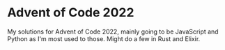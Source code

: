 # Advent of Code 2022

My solutions for Advent of Code 2022, mainly going to be JavaScript and Python as I'm most used to those. Might do a few in Rust and Elixir.
